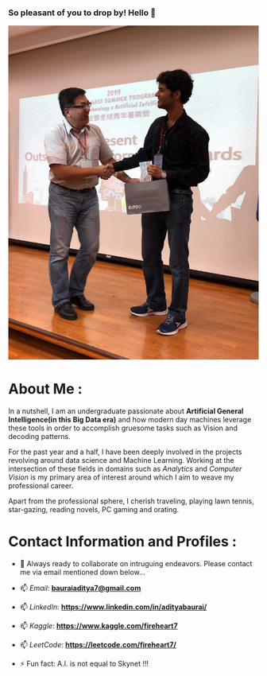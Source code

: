 ### So pleasant of you to drop by! Hello 👋

![](https://github.com/CodingWitcher/CodingWitcher/blob/master/Aditya%20Baurai.jpg)

# About Me : 

In a nutshell, I am an undergraduate passionate about **Artificial General Intelligence(in this Big Data era)** and how modern day machines leverage these tools in order to accomplish gruesome tasks such as Vision and decoding patterns.

For the past year and a half, I have been deeply involved in the projects revolving around data science and Machine Learning. Working at the intersection of these fields in domains such as *Analytics* and *Computer Vision* is my primary area of interest around which I aim to weave my professional career. 

Apart from the professional sphere, I cherish traveling, playing lawn tennis, star-gazing, reading novels, PC gaming and orating. 

# Contact Information and Profiles : 

- 👯 Always ready to collaborate on intruguing endeavors. Please contact me via email mentioned down below...
- 📫 *Email*: **bauraiaditya7@gmail.com** 
- 📫 *LinkedIn*: **https://www.linkedin.com/in/adityabaurai/** 
- 📫 *Kaggle*: **https://www.kaggle.com/fireheart7** 
- 📫 *LeetCode*: **https://leetcode.com/fireheart7/** 

- ⚡ Fun fact: A.I. is not equal to Skynet !!! 



